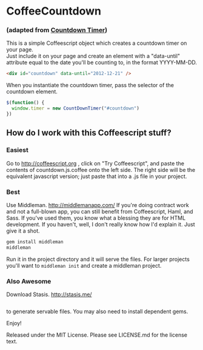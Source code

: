 CoffeeCountdown
===============
### (adapted from [Countdown Timer](https://github.com/dukejones/countdown-timer))
This is a simple Coffeescript object which creates a countdown timer on your page.  
Just include it on your page and create an element with a "data-until" attribute equal to the date you'll be counting to,
in the format YYYY-MM-DD.


```html
<div id="countdown" data-until="2012-12-21" />
```

When you instantiate the countdown timer, pass the selector of the countdown element.

```javascript
$(function() {
  window.timer = new CountDownTimer("#countdown")
})
```

How do I work with this Coffeescript stuff?
-------------------------------------------

### Easiest
Go to http://coffeescript.org , click on "Try Coffeescript", and paste the
contents of countdown.js.coffee onto the left side.  The right side will be the equivalent javascript version; just paste that into a .js file in your project.

### Best
Use Middleman. http://middlemanapp.com/
If you're doing contract work and not a full-blown app, you can still benefit from Coffeescript, Haml, and Sass.  If you've used them, you know what a blessing they are for HTML development.  If you haven't, well, I don't really know how I'd explain it.  Just give it a shot.  
```bash
gem install middleman
middleman
```
Run it in the project directory and it will serve the files.  For larger projects you'll want to ```middleman init``` and create a middleman project.

### Also Awesome
Download Stasis. http://stasis.me/ 

```$ gem install stasis
```

to generate servable files. You may also need to install dependent gems.

Enjoy!


Released under the MIT License.
Please see LICENSE.md for the license text.
